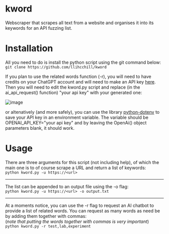 # kword
Webscraper that scrapes all text from a website and organises it into its keywords for an API fuzzing list.

# Installation
All you need to do is install the python script using the git command below:  
`git clone https://github.com/llihcchill/kword`  
  
If you plan to use the related words function (-r), you will need to have credits on your ChatGPT account and will need to make an API key [here](https://platform.openai.com/api-keys).  
Then you will need to edit the kword.py script and replace (in the ai_api_request() function) "your api key" with your generated one:  

![image](https://github.com/llihcchill/kword/assets/125551072/12ffaba5-a4b9-4913-b7f3-6d10958f9efc)  

or altenatively (and more safely), you can use the library [python-dotenv](https://pypi.org/project/python-dotenv/) to save your API key in an environment variable. The variable should be OPENAI_API_KEY="your api key" and by leaving the OpenAi() object parameters blank, it should work.

  
# Usage
There are three arguments for this script (not including help), of which the main one is to of course scrape a URL and return a list of keywords:  
`python kword.py -u https://<url>`  

---

The list can be appended to an output file using the -o flag:  
`python kword.py -u https://<url> -o output.txt`  

---

At a moments notice, you can use the -r flag to request an AI chatbot to provide a list of related words. You can request as many words as need be by adding them together with commas:  
(*note that putting the words together with commas is very important*)  
`python kword.py -r test,lab,experiment`
